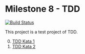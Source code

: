 Milestone 8 - TDD
=================

[![Build Status](https://travis-ci.org/kraynel/milestone8-phpunit.png)](https://travis-ci.org/kraynel/milestone8-phpunit)

This project is a test project of TDD.

0. [TDD Kata 1](http://osherove.com/tdd-kata-1/)
0. [TDD Kata 2](http://osherove.com/tdd-kata-2/)

